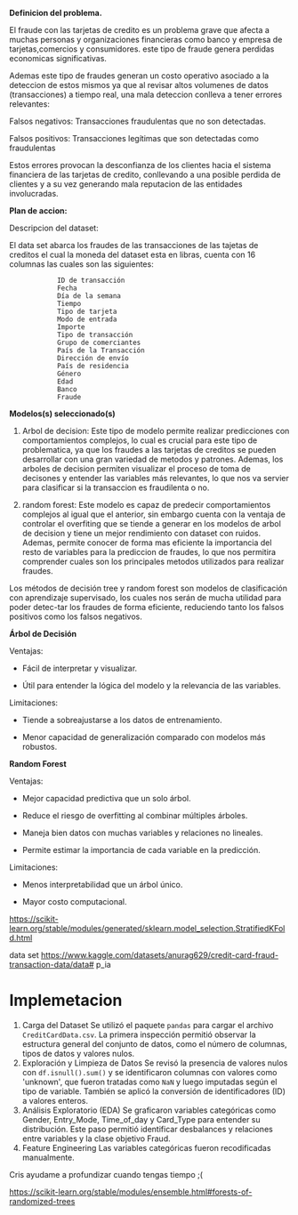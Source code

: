 **Definicion del problema.**

El fraude con las tarjetas de credito es un problema grave que afecta a muchas personas y organizaciones financieras como banco y empresa de tarjetas,comercios y consumidores. este tipo de fraude genera perdidas economicas significativas.


Ademas este tipo de fraudes generan un costo operativo asociado a la deteccion de estos mismos ya que al revisar altos volumenes de datos (transacciones) a tiempo real, una mala deteccion conlleva a tener errores relevantes:
        
Falsos negativos: Transacciones fraudulentas que no son detectadas.

Falsos positivos: Transacciones legítimas que son detectadas como fraudulentas

Estos errores provocan la desconfianza de los clientes hacia el sistema financiera de las tarjetas de credito, conllevando a una posible perdida de clientes y a su vez generando mala reputacion de las entidades involucradas.


**Plan de accion:**

Descripcion  del dataset:

El data set abarca los fraudes de las transacciones de las tajetas de creditos el cual la moneda del dataset esta en libras, cuenta con 16 columnas las cuales son las siguientes:

                ID de transacción
                Fecha
                Día de la semana
                Tiempo
                Tipo de tarjeta
                Modo de entrada
                Importe
                Tipo de transacción
                Grupo de comerciantes
                País de la Transacción
                Dirección de envío
                País de residencia
                Género
                Edad
                Banco
                Fraude

**Modelos(s) seleccionado(s)**

1) Arbol de decision: Este tipo de modelo permite realizar predicciones con comportamientos complejos, lo cual es crucial para este tipo de problematica, ya que los fraudes a las tarjetas de creditos se pueden desarrollar con una gran variedad de metodos y patrones. Ademas, los arboles de decision permiten visualizar el proceso de toma de decisones y entender las variables más relevantes, lo que nos va servier para clasificar si la transaccion es fraudilenta o no.

2) random forest: Este modelo es capaz de predecir comportamientos complejos al igual que el anterior, sin embargo cuenta con la ventaja de controlar el overfiting que se tiende a generar en los modelos de arbol de decision y tiene un mejor rendimiento con dataset con ruidos. Ademas, permite conocer de forma mas eficiente la importancia del resto de variables para la prediccion de fraudes, lo que nos permitira comprender cuales son los principales metodos utilizados para realizar fraudes.
        

Los métodos de decisión tree y random forest son modelos de clasificación con aprendizaje supervisado, los cuales nos serán de mucha utilidad para poder detec-tar los fraudes de forma eficiente, reduciendo tanto los falsos positivos como los falsos negativos.

**Árbol de Decisión**

Ventajas:

- Fácil de interpretar y visualizar.

- Útil para entender la lógica del modelo y la relevancia de las variables.

Limitaciones:

- Tiende a sobreajustarse a los datos de entrenamiento.

- Menor capacidad de generalización comparado con modelos más robustos.

**Random Forest**

Ventajas:

- Mejor capacidad predictiva que un solo árbol.

- Reduce el riesgo de overfitting al combinar múltiples árboles.

- Maneja bien datos con muchas variables y relaciones no lineales.

- Permite estimar la importancia de cada variable en la predicción.

Limitaciones:

- Menos interpretabilidad que un árbol único.

- Mayor costo computacional.


https://scikit-learn.org/stable/modules/generated/sklearn.model_selection.StratifiedKFold.html

data set https://www.kaggle.com/datasets/anurag629/credit-card-fraud-transaction-data/data# p_ia


# Implemetacion
1. Carga del Dataset
Se utilizó el paquete `pandas` para cargar el archivo `CreditCardData.csv`. La primera inspección permitió observar la estructura general del conjunto de datos, como el número de columnas, tipos de datos y valores nulos.
2. Exploración y Limpieza de Datos
Se revisó la presencia de valores nulos con `df.isnull().sum()` y se identificaron columnas con valores como 'unknown', que fueron tratadas como `NaN` y luego imputadas según el tipo de variable. También se aplicó la conversión de identificadores (ID) a valores enteros.
3. Análisis Exploratorio (EDA)
Se graficaron variables categóricas como Gender, Entry_Mode, Time_of_day y Card_Type para entender su distribución. Este paso permitió identificar desbalances y relaciones entre variables y la clase objetivo Fraud.
4. Feature Engineering
Las variables categóricas fueron recodificadas manualmente.

Cris ayudame a profundizar cuando tengas tiempo ;(


https://scikit-learn.org/stable/modules/ensemble.html#forests-of-randomized-trees